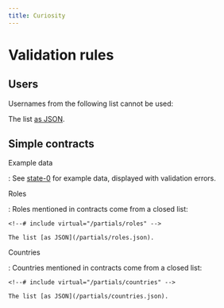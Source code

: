```yaml
---
title: Curiosity
---
```



# Validation rules

## Users

Usernames from the following list cannot be used:

<!--# include virtual="/partials/username-blocklist" -->

The list [as JSON](/partials/username-blocklist.json).

## Simple contracts

Example data

:   See [state-0](/documentation/state-0#simple-contract) for example data,
    displayed with validation errors.

Roles

:   Roles mentioned in contracts come from a closed list:

    <!--# include virtual="/partials/roles" -->

    The list [as JSON](/partials/roles.json).

Countries

:   Countries mentioned in contracts come from a closed list:

    <!--# include virtual="/partials/countries" -->

    The list [as JSON](/partials/countries.json).
